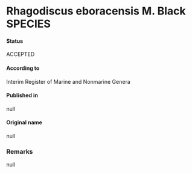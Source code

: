 Rhagodiscus eboracensis M. Black SPECIES
=======

#### Status
ACCEPTED

#### According to
Interim Register of Marine and Nonmarine Genera

#### Published in
null

#### Original name
null

### Remarks
null